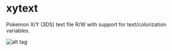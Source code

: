 xytext
======

Pokemon X/Y (3DS) text file R/W with support for text/colorization variables.

![alt tag](http://i.snag.gy/bsurC.jpg)
